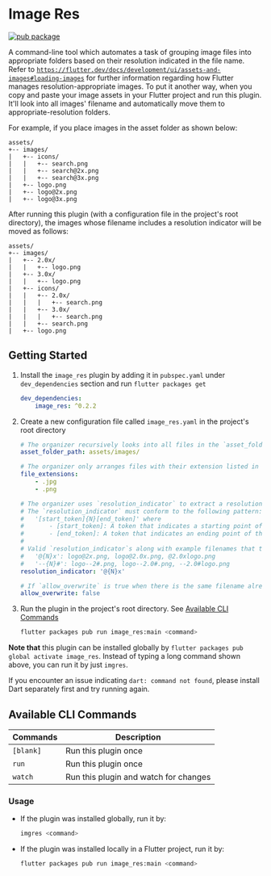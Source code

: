 # Image Res
[![pub package](https://img.shields.io/pub/v/image_res.svg)](https://pub.dartlang.org/packages/image_res)

A command-line tool which automates a task of grouping image files into appropriate folders based on their resolution indicated in the file name. Refer to [`https://flutter.dev/docs/development/ui/assets-and-images#loading-images`](https://flutter.dev/docs/development/ui/assets-and-images#loading-images) for further information regarding how Flutter manages resolution-appropriate images. To put it another way, when you copy and paste your image assets in your Flutter project and run this plugin. It'll look into all images' filename and automatically move them to appropriate-resolution folders.

For example, if you place images in the asset folder as shown below: 

```
assets/
+-- images/
|   +-- icons/
|   |   +-- search.png
|   |   +-- search@2x.png
|   |   +-- search@3x.png
|   +-- logo.png
|   +-- logo@2x.png
|   +-- logo@3x.png
```

After running this plugin (with a configuration file in the project's root directory), the images whose filename includes a resolution indicator will be moved as follows:

```
assets/
+-- images/
|   +-- 2.0x/
|   |   +-- logo.png
|   +-- 3.0x/
|   |   +-- logo.png
|   +-- icons/
|   |   +-- 2.0x/
|   |   |   +-- search.png
|   |   +-- 3.0x/
|   |   |   +-- search.png
|   |   +-- search.png
|   +-- logo.png
```

## Getting Started
1. Install the `image_res` plugin by adding it in `pubspec.yaml` under `dev_dependencies` section and run `flutter packages get`
    ```yaml
    dev_dependencies: 
        image_res: ^0.2.2
    ```
2. Create a new configuration file called `image_res.yaml` in the project's root directory
    ```yaml
    # The organizer recursively looks into all files in the `asset_folder_path`. (relative to the project's root)
    asset_folder_path: assets/images/

    # The organizer only arranges files with their extension listed in the `file_extensions`.
    file_extensions:
        - .jpg
        - .png

    # The organizer uses `resolution_indicator` to extract a resolution's part from the filename.
    # The `resolution_indicator` must conform to the following pattern:
    #   '[start_token]{N}[end_token]' where
    #       - [start_token]: A token that indicates a starting point of the resolution's part.
    #       - [end_token]: A token that indicates an ending point of the resolution's part.
    #
    # Valid `resolution_indicator`s along with example filenames that they can detect are shown below.
    #   '@{N}x': logo@2x.png, logo@2.0x.png, @2.0xlogo.png
    #   '--{N}#': logo--2#.png, logo--2.0#.png, --2.0#logo.png
    resolution_indicator: '@{N}x'

    # If `allow_overwrite` is true when there is the same filename already existing in a target folder, the organizer will replace it.
    allow_overwrite: false

    ```
3. Run the plugin in the project's root directory. See [Available CLI Commands](#available-cli-commands)
    ```sh
    flutter packages pub run image_res:main <command>
    ```

**Note that** this plugin can be installed globally by `flutter packages pub global activate image_res`. Instead of typing a long command shown above, you can run it by just `imgres`.

If you encounter an issue indicating `dart: command not found`, please install Dart separately first and try running again.

## Available CLI Commands

| Commands | Description |
| -------- | ----------- |
| `[blank]` | Run this plugin once |
| `run` | Run this plugin once |
| `watch` | Run this plugin and watch for changes |

### Usage
- If the plugin was installed globally, run it by:
    ```sh
    imgres <command>
    ```
- If the plugin was installed locally in a Flutter project, run it by:
    ```sh
    flutter packages pub run image_res:main <command>
    ```